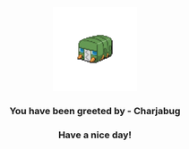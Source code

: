 <p align="center">
            <img src="https://raw.githubusercontent.com/PokeAPI/sprites/master/sprites/pokemon/737.png" width="150" height="150">
          </p>
          <h3 align="center">You have been greeted by - <b>Charjabug</b></h3>
          <h3 align="center">Have a nice day!</h3>
        